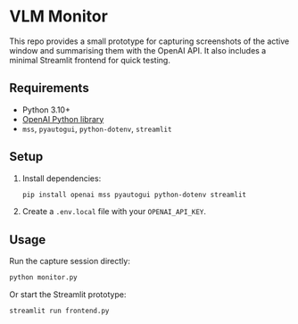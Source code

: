 # VLM Monitor

This repo provides a small prototype for capturing screenshots of the active window and summarising them with the OpenAI API. It also includes a minimal Streamlit frontend for quick testing.

## Requirements
- Python 3.10+
- [OpenAI Python library](https://pypi.org/project/openai/)
- `mss`, `pyautogui`, `python-dotenv`, `streamlit`

## Setup
1. Install dependencies:
   ```bash
   pip install openai mss pyautogui python-dotenv streamlit
   ```
2. Create a `.env.local` file with your `OPENAI_API_KEY`.

## Usage

Run the capture session directly:
```bash
python monitor.py
```

Or start the Streamlit prototype:
```bash
streamlit run frontend.py
```
